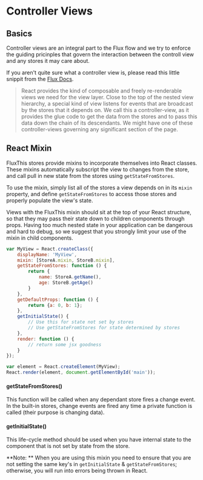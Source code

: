# Controller Views

## Basics
Controller views are an integral part to the Flux flow and we
try to enforce the guiding pricinples that govern the interaction
between the controll view and any stores it may care about.

If you aren't quite sure what a controller view is, please
read this little snippit from the [Flux Docs](http://facebook.github.io/flux/docs/overview.html#views-and-controller-views).

>React provides the kind of composable and freely re-renderable
views we need for the view layer. Close to the top of the
nested view hierarchy, a special kind of view listens for
events that are broadcast by the stores that it depends on.
We call this a controller-view, as it provides the glue code to
get the data from the stores and to pass this data down the chain
of its descendants. We might have one of these controller-views
governing any significant section of the page.

## React Mixin

FluxThis stores provide mixins to incorporate themselves into React classes.
These mixins automatically subscript the view to changes from the store, and call
pull in new state from the stores using `getStateFromStores`.

To use the mixin, simply list all of the stores a view depends on in its `mixin`
property, and define `getStateFromStores` to access those stores and properly
populate the view's state.

Views with the FluxThis mixin should sit at the top of your React structure, so
that they may pass their state down to children components through props. Having
too much nested state in your application can be dangerous and hard to debug, so
we suggest that you strongly limit your use of the mixin in child components.

```js
var MyView = React.createClass({
	displayName: 'MyView',
	mixin: [StoreA.mixin, StoreB.mixin],
	getStateFromStores: function () {
		return {
			name: StoreA.getName(),
			age: StoreB.getAge()
		}
	},
	getDefaultProps: function () {
		return {a: 0, b: 1};
	},
	getInitialState() {
	    // Use this for state not set by stores
	    // Use getStateFromStores for state determined by stores
	},
	render: function () {
		// return some jsx goodness
	}
});

var element = React.createElement(MyView);
React.render(element, document.getElementById('main'));
```

#### getStateFromStores()

This function will be called when any dependant store fires a change event. In
the built-in stores, change events are fired any time a private function is
called (their purpose is changing data).

#### getInitialState()

This life-cycle method should be used when you have internal state
to the component that is not set by state from the store. 

**Note: ** When you are using this mixin you need to ensure that you are not
setting the same key's in `getInitialState` & `getStateFromStores`;
otherwise, you will run into errors being thrown in React. 

